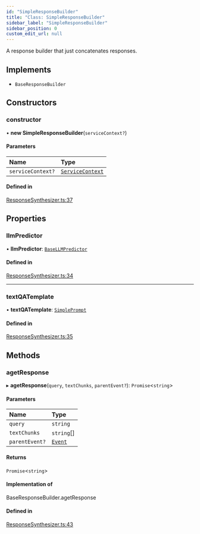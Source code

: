 ```yaml
---
id: "SimpleResponseBuilder"
title: "Class: SimpleResponseBuilder"
sidebar_label: "SimpleResponseBuilder"
sidebar_position: 0
custom_edit_url: null
---
```


A response builder that just concatenates responses.

## Implements

- `BaseResponseBuilder`

## Constructors

### constructor

• **new SimpleResponseBuilder**(`serviceContext?`)

#### Parameters

| Name | Type |
| :------ | :------ |
| `serviceContext?` | [`ServiceContext`](../interfaces/ServiceContext.md) |

#### Defined in

[ResponseSynthesizer.ts:37](https://github.com/run-llama/LlamaIndexTS/blob/f9f6dc6/packages/core/src/ResponseSynthesizer.ts#L37)

## Properties

### llmPredictor

• **llmPredictor**: [`BaseLLMPredictor`](../interfaces/BaseLLMPredictor.md)

#### Defined in

[ResponseSynthesizer.ts:34](https://github.com/run-llama/LlamaIndexTS/blob/f9f6dc6/packages/core/src/ResponseSynthesizer.ts#L34)

___

### textQATemplate

• **textQATemplate**: [`SimplePrompt`](../modules.md#simpleprompt)

#### Defined in

[ResponseSynthesizer.ts:35](https://github.com/run-llama/LlamaIndexTS/blob/f9f6dc6/packages/core/src/ResponseSynthesizer.ts#L35)

## Methods

### agetResponse

▸ **agetResponse**(`query`, `textChunks`, `parentEvent?`): `Promise`<`string`\>

#### Parameters

| Name | Type |
| :------ | :------ |
| `query` | `string` |
| `textChunks` | `string`[] |
| `parentEvent?` | [`Event`](../interfaces/Event.md) |

#### Returns

`Promise`<`string`\>

#### Implementation of

BaseResponseBuilder.agetResponse

#### Defined in

[ResponseSynthesizer.ts:43](https://github.com/run-llama/LlamaIndexTS/blob/f9f6dc6/packages/core/src/ResponseSynthesizer.ts#L43)
